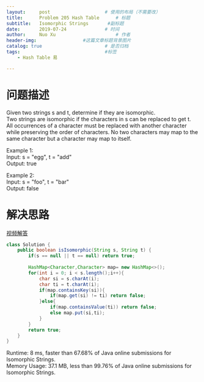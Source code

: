 ```yaml
---
layout:     post   				    # 使用的布局（不需要改）
title:      Problem 205 Hash Table      # 标题 
subtitle:   Isomorphic Strings       #副标题
date:       2019-07-24				# 时间
author:     Nuo Xu 						# 作者
header-img:              	#这篇文章标题背景图片
catalog: true 						# 是否归档
tags:								#标签
    - Hash Table 易

---
```

# 问题描述
Given two strings s and t, determine if they are isomorphic.  
Two strings are isomorphic if the characters in s can be replaced to get t.  
All occurrences of a character must be replaced with another character while preserving the order of characters. No two characters may map to the same character but a character may map to itself.  

Example 1:  
Input: s = "egg", t = "add"  
Output: true  

Example 2:  
Input: s = "foo", t = "bar"  
Output: false  
# 解决思路
[视频解答](https://www.youtube.com/watch?v=tBK5f-BJOdg)  

```java
class Solution {
    public boolean isIsomorphic(String s, String t) {
        if(s == null || t == null) return true;
        
        HashMap<Character,Character> map= new HashMap<>();
        for(int i = 0; i < s.length();i++){
            char si = s.charAt(i);
            char ti = t.charAt(i);
            if(map.containsKey(si)){
                if(map.get(si) != ti) return false;
            }else{
                if(map.containsValue(ti)) return false;
                else map.put(si,ti);
            }
        }
        return true;
    }
}
```
Runtime: 8 ms, faster than 67.68% of Java online submissions for Isomorphic Strings.  
Memory Usage: 37.1 MB, less than 99.76% of Java online submissions for Isomorphic Strings.